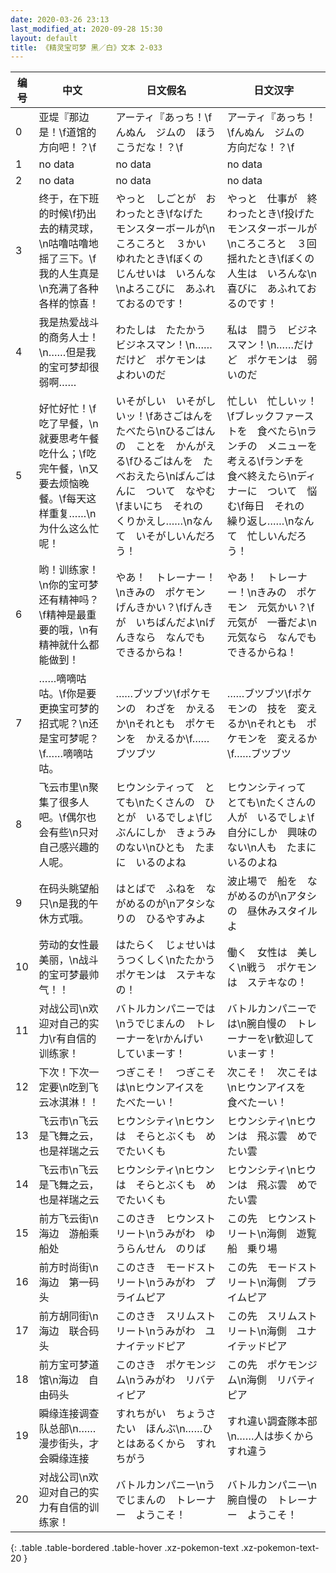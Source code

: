 ```yaml
---
date: 2020-03-26 23:13
last_modified_at: 2020-09-28 15:30
layout: default
title: 《精灵宝可梦 黑／白》文本 2-033
---
```

| 编号 | 中文 | 日文假名 | 日文汉字 |
| ---- | ---- | ---- | --- |
| 0 | 亚堤『那边是！\f道馆的方向吧！？\f | アーティ『あっち！\fんぬん　ジムの　ほうこうだな！？\f | アーティ『あっち！\fんぬん　ジムの　方向だな！？\f |
| 1 | no data | no data | no data |
| 2 | no data | no data | no data |
| 3 | 终于，在下班的时候\f扔出去的精灵球，\n咕噜咕噜地摇了三下。\f我的人生真是\n充满了各种各样的惊喜！ | やっと　しごとが　おわったとき\fなげた　モンスターボールが\nころころと　３かい　ゆれたとき\fぼくの　じんせいは　いろんな\nよろこびに　あふれておるのです！ | やっと　仕事が　終わったとき\f投げた　モンスターボールが\nころころと　３回　揺れたとき\fぼくの　人生は　いろんな\n喜びに　あふれておるのです！ |
| 4 | 我是热爱战斗的商务人士！\n……但是我的宝可梦却很弱啊…… | わたしは　たたかう　ビジネスマン！\n……だけど　ポケモンは　よわいのだ | 私は　闘う　ビジネスマン！\n……だけど　ポケモンは　弱いのだ |
| 5 | 好忙好忙！\f吃了早餐，\n就要思考午餐吃什么；\f吃完午餐，\n又要去烦恼晚餐。\f每天这样重复……\n为什么这么忙呢！ | いそがしい　いそがしいッ！\fあさごはんを　たべたら\nひるごはんの　ことを　かんがえる\fひるごはんを　たべおえたら\nばんごはんに　ついて　なやむ\fまいにち　それの　くりかえし……\nなんて　いそがしいんだろう！ | 忙しい　忙しいッ！\fブレックファーストを　食べたら\nランチの　メニューを　考える\fランチを　食べ終えたら\nディナーに　ついて　悩む\f毎日　それの　繰り返し……\nなんて　忙しいんだろう！ |
| 6 | 哟！训练家！\n你的宝可梦还有精神吗？\f精神是最重要的哦，\n有精神就什么都能做到！ | やあ！　トレーナー！\nきみの　ポケモン　げんきかい？\fげんきが　いちばんだよ\nげんきなら　なんでも　できるからね！ | やあ！　トレーナー！\nきみの　ポケモン　元気かい？\f元気が　一番だよ\n元気なら　なんでも　できるからね！ |
| 7 | ……嘀嘀咕咕。\f你是要更换宝可梦的招式呢？\n还是宝可梦呢？\f……嘀嘀咕咕。 | ……ブツブツ\fポケモンの　わざを　かえるか\nそれとも　ポケモンを　かえるか\f……ブツブツ | ……ブツブツ\fポケモンの　技を　変えるか\nそれとも　ポケモンを　変えるか\f……ブツブツ |
| 8 | 飞云市里\n聚集了很多人吧。\f偶尔也会有些\n只对自己感兴趣的人呢。 | ヒウンシティって　とても\nたくさんの　ひとが　いるでしょ\fじぶんにしか　きょうみのない\nひとも　たまに　いるのよね | ヒウンシティって　とても\nたくさんの　人が　いるでしょ\f自分にしか　興味のない\n人も　たまに　いるのよね |
| 9 | 在码头眺望船只\n是我的午休方式哦。 | はとばで　ふねを　ながめるのが\nアタシなりの　ひるやすみよ | 波止場で　船を　ながめるのが\nアタシの　昼休みスタイルよ |
| 10 | 劳动的女性最美丽，\n战斗的宝可梦最帅气！！ | はたらく　じょせいは　うつくしく\nたたかう　ポケモンは　ステキなの！ | 働く　女性は　美しく\n戦う　ポケモンは　ステキなの！ |
| 11 | 对战公司\n欢迎对自己的实力\r有自信的训练家！ | バトルカンパニーでは\nうでじまんの　トレーナーを\rかんげい　していまーす！ | バトルカンパニーでは\n腕自慢の　トレーナーを\r歓迎していまーす！ |
| 12 | 下次！下次一定要\n吃到飞云冰淇淋！！ | つぎこそ！　つぎこそは\nヒウンアイスを　たべたーい！ | 次こそ！　次こそは\nヒウンアイスを　食べたーい！ |
| 13 | 飞云市\n飞云是飞舞之云，也是祥瑞之云 | ヒウンシティ\nヒウンは　そらとぶくも　めでたいくも | ヒウンシティ\nヒウンは　飛ぶ雲　めでたい雲 |
| 14 | 飞云市\n飞云是飞舞之云，也是祥瑞之云 | ヒウンシティ\nヒウンは　そらとぶくも　めでたいくも | ヒウンシティ\nヒウンは　飛ぶ雲　めでたい雲 |
| 15 | 前方飞云街\n海边　游船乘船处 | このさき　ヒウンストリート\nうみがわ　ゆうらんせん　のりば | この先　ヒウンストリート\n海側　遊覧船　乗り場 |
| 16 | 前方时尚街\n海边　第一码头 | このさき　モードストリート\nうみがわ　プライムピア | この先　モードストリート\n海側　プライムピア |
| 17 | 前方胡同街\n海边　联合码头 | このさき　スリムストリート\nうみがわ　ユナイテッドピア | この先　スリムストリート\n海側　ユナイテッドピア |
| 18 | 前方宝可梦道馆\n海边　自由码头 | このさき　ポケモンジム\nうみがわ　リバティピア | この先　ポケモンジム\n海側　リバティピア |
| 19 | 瞬缘连接调查队总部\n……漫步街头，才会瞬缘连接 | すれちがい　ちょうさたい　ほんぶ\n……ひとはあるくから　すれちがう | すれ違い調査隊本部\n……人は歩くから　すれ違う |
| 20 | 对战公司\n欢迎对自己的实力有自信的训练家！ | バトルカンパニー\nうでじまんの　トレーナー　ようこそ！ | バトルカンパニー\n腕自慢の　トレーナー　ようこそ！ |
{: .table .table-bordered .table-hover .xz-pokemon-text .xz-pokemon-text-20 }